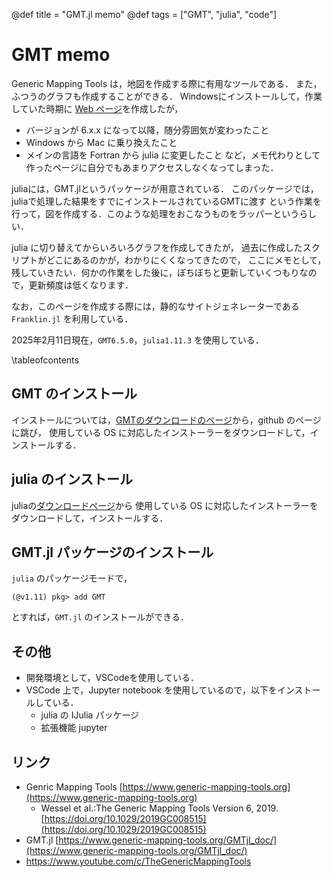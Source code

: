 @def title = "GMT.jl memo"
@def tags = ["GMT", "julia", "code"]

# GMT memo

Generic Mapping Tools は，地図を作成する際に有用なツールである．
また，ふつうのグラフも作成することができる．
Windowsにインストールして，作業していた時期に [Web ページ](http://home.kanto-gakuin.ac.jp/~nmaeda/gmtpk/)を作成したが，
* バージョンが 6.x.x になって以降，随分雰囲気が変わったこと
* Windows から Mac に乗り換えたこと
* メインの言語を Fortran から julia に変更したこと
など，メモ代わりとして作ったページに自分でもあまりアクセスしなくなってしまった．

juliaには，GMT.jlというパッケージが用意されている．
このパッケージでは，juliaで処理した結果をすでにインストールされているGMTに渡す
という作業を行って，図を作成する．このような処理をおこなうものをラッパーというらしい．

julia に切り替えてからいろいろグラフを作成してきたが，
過去に作成したスクリプトがどこにあるのかが，わかりにくくなってきたので，
ここにメモとして，残していきたい．何かの作業をした後に，ぼちぼちと更新していくつもりなので，更新頻度は低くなります．

なお，このページを作成する際には，静的なサイトジェネレーターである `Franklin.jl` を利用している．

2025年2月11日現在，`GMT6.5.0`，`julia1.11.3` を使用している．

\tableofcontents <!-- you can use \toc as well -->

## GMT のインストール
インストールについては，[GMTのダウンロードのページ](https://www.generic-mapping-tools.org/download/)から，github のページに跳び，
使用している OS に対応したインストーラーをダウンロードして，インストールする．

## julia のインストール

juliaの[ダウンロードページ](https://julialang.org/downloads/)から
使用している OS に対応したインストーラーをダウンロードして，インストールする．

## GMT.jl パッケージのインストール
`julia` のパッケージモードで，

```
(@v1.11) pkg> add GMT
```
とすれば，`GMT.jl` のインストールができる．

## その他

* 開発環境として，VSCodeを使用している．
* VSCode 上で，Jupyter notebook を使用しているので，以下をインストールしている．
  * julia の IJulia パッケージ
  * 拡張機能 jupyter 

## リンク
* Genric Mapping Tools [https://www.generic-mapping-tools.org](https://www.generic-mapping-tools.org)
  * Wessel et al.:The Generic Mapping Tools Version 6, 2019. [https://doi.org/10.1029/2019GC008515](https://doi.org/10.1029/2019GC008515) 
* GMT.jl [https://www.generic-mapping-tools.org/GMTjl_doc/](https://www.generic-mapping-tools.org/GMTjl_doc/)
* https://www.youtube.com/c/TheGenericMappingTools
